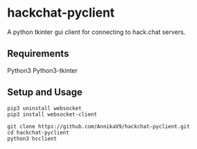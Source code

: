 # hackchat-pyclient
A python tkinter gui client for connecting to hack.chat servers.


## Requirements
Python3
Python3-tkinter


## Setup and Usage
```
pip3 uninstall websocket
pip3 install websocket-client

git clone https://github.com/AnnikaV9/hackchat-pyclient.git
cd hackchat-pyclient
python3 hcclient
```
